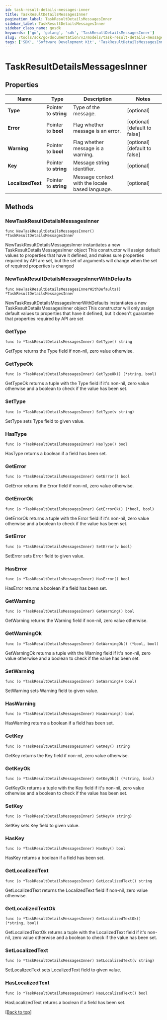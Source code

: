 ```yaml
---
id: task-result-details-messages-inner
title: TaskResultDetailsMessagesInner
pagination_label: TaskResultDetailsMessagesInner
sidebar_label: TaskResultDetailsMessagesInner
sidebar_class_name: gosdk
keywords: ['go', 'golang', 'sdk', 'TaskResultDetailsMessagesInner'] 
slug: /tools/sdk/go/documentation/v3/models/task-result-details-messages-inner
tags: ['SDK', 'Software Development Kit', 'TaskResultDetailsMessagesInner']
---
```


# TaskResultDetailsMessagesInner

## Properties

Name | Type | Description | Notes
------------ | ------------- | ------------- | -------------
**Type** | Pointer to **string** | Type of the message. | [optional] 
**Error** | Pointer to **bool** | Flag whether message is an error. | [optional] [default to false]
**Warning** | Pointer to **bool** | Flag whether message is a warning. | [optional] [default to false]
**Key** | Pointer to **string** | Message string identifier. | [optional] 
**LocalizedText** | Pointer to **string** | Message context with the locale based language. | [optional] 

## Methods

### NewTaskResultDetailsMessagesInner

`func NewTaskResultDetailsMessagesInner() *TaskResultDetailsMessagesInner`

NewTaskResultDetailsMessagesInner instantiates a new TaskResultDetailsMessagesInner object
This constructor will assign default values to properties that have it defined,
and makes sure properties required by API are set, but the set of arguments
will change when the set of required properties is changed

### NewTaskResultDetailsMessagesInnerWithDefaults

`func NewTaskResultDetailsMessagesInnerWithDefaults() *TaskResultDetailsMessagesInner`

NewTaskResultDetailsMessagesInnerWithDefaults instantiates a new TaskResultDetailsMessagesInner object
This constructor will only assign default values to properties that have it defined,
but it doesn't guarantee that properties required by API are set

### GetType

`func (o *TaskResultDetailsMessagesInner) GetType() string`

GetType returns the Type field if non-nil, zero value otherwise.

### GetTypeOk

`func (o *TaskResultDetailsMessagesInner) GetTypeOk() (*string, bool)`

GetTypeOk returns a tuple with the Type field if it's non-nil, zero value otherwise
and a boolean to check if the value has been set.

### SetType

`func (o *TaskResultDetailsMessagesInner) SetType(v string)`

SetType sets Type field to given value.

### HasType

`func (o *TaskResultDetailsMessagesInner) HasType() bool`

HasType returns a boolean if a field has been set.

### GetError

`func (o *TaskResultDetailsMessagesInner) GetError() bool`

GetError returns the Error field if non-nil, zero value otherwise.

### GetErrorOk

`func (o *TaskResultDetailsMessagesInner) GetErrorOk() (*bool, bool)`

GetErrorOk returns a tuple with the Error field if it's non-nil, zero value otherwise
and a boolean to check if the value has been set.

### SetError

`func (o *TaskResultDetailsMessagesInner) SetError(v bool)`

SetError sets Error field to given value.

### HasError

`func (o *TaskResultDetailsMessagesInner) HasError() bool`

HasError returns a boolean if a field has been set.

### GetWarning

`func (o *TaskResultDetailsMessagesInner) GetWarning() bool`

GetWarning returns the Warning field if non-nil, zero value otherwise.

### GetWarningOk

`func (o *TaskResultDetailsMessagesInner) GetWarningOk() (*bool, bool)`

GetWarningOk returns a tuple with the Warning field if it's non-nil, zero value otherwise
and a boolean to check if the value has been set.

### SetWarning

`func (o *TaskResultDetailsMessagesInner) SetWarning(v bool)`

SetWarning sets Warning field to given value.

### HasWarning

`func (o *TaskResultDetailsMessagesInner) HasWarning() bool`

HasWarning returns a boolean if a field has been set.

### GetKey

`func (o *TaskResultDetailsMessagesInner) GetKey() string`

GetKey returns the Key field if non-nil, zero value otherwise.

### GetKeyOk

`func (o *TaskResultDetailsMessagesInner) GetKeyOk() (*string, bool)`

GetKeyOk returns a tuple with the Key field if it's non-nil, zero value otherwise
and a boolean to check if the value has been set.

### SetKey

`func (o *TaskResultDetailsMessagesInner) SetKey(v string)`

SetKey sets Key field to given value.

### HasKey

`func (o *TaskResultDetailsMessagesInner) HasKey() bool`

HasKey returns a boolean if a field has been set.

### GetLocalizedText

`func (o *TaskResultDetailsMessagesInner) GetLocalizedText() string`

GetLocalizedText returns the LocalizedText field if non-nil, zero value otherwise.

### GetLocalizedTextOk

`func (o *TaskResultDetailsMessagesInner) GetLocalizedTextOk() (*string, bool)`

GetLocalizedTextOk returns a tuple with the LocalizedText field if it's non-nil, zero value otherwise
and a boolean to check if the value has been set.

### SetLocalizedText

`func (o *TaskResultDetailsMessagesInner) SetLocalizedText(v string)`

SetLocalizedText sets LocalizedText field to given value.

### HasLocalizedText

`func (o *TaskResultDetailsMessagesInner) HasLocalizedText() bool`

HasLocalizedText returns a boolean if a field has been set.


[[Back to top]](#) 


